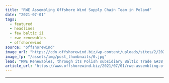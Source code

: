 ```yaml
---
title: "RWE Assembling Offshore Wind Supply Chain Team in Poland"
date: "2021-07-01"
tags: 
  - featured
  - headlines
  - few baltic ii
  - rwe renewables
  - offshorewind
source: "offshorewind"
image_url: "https://cdn.offshorewind.biz/wp-content/uploads/sites/2/2021/07/01162503/RWE-Renewables.jpg"
image_fp: "/assets/img/post_thumbnails/0.jpg"
lead: "RWE Renewables, through its Polish subsidiary Baltic Trade &#38; Invest Sp. z o.o., has"
article_url: "https://www.offshorewind.biz/2021/07/01/rwe-assembling-offshore-wind-supply-chain-team-in-poland/"
---
```


---
